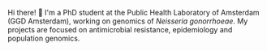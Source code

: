 Hi there! 👋 I'm a PhD student at the Public Health Laboratory of Amsterdam (GGD Amsterdam), working on genomics of *Neisseria gonorrhoeae*. My projects are focused on antimicrobial resistance, epidemiology and population genomics. 

<!--
**jolindadekorne/jolindadekorne** is a ✨ _special_ ✨ repository because its `README.md` (this file) appears on your GitHub profile.

Here are some ideas to get you started:

- 🔭 I’m currently working on ...
- 🌱 I’m currently learning ...
- 👯 I’m looking to collaborate on ...
- 🤔 I’m looking for help with ...
- 💬 Ask me about ...
- 📫 How to reach me: ...
- 😄 Pronouns: ...
- ⚡ Fun fact: ...
-->
